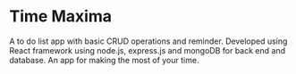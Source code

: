 # Time Maxima
A to do list app with basic CRUD operations and reminder. Developed using React framework using node.js, express.js and mongoDB for back end and database. An app for making the most of your time.
